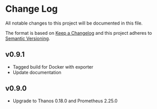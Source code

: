 # Change Log
All notable changes to this project will be documented in this file.

The format is based on [Keep a Changelog](http://keepachangelog.com/)
and this project adheres to [Semantic Versioning](http://semver.org/).
## v0.9.1
- Tagged build for Docker with exporter
- Update documentation 

## v0.9.0
- Upgrade to Thanos 0.18.0 and Prometheus 2.25.0
